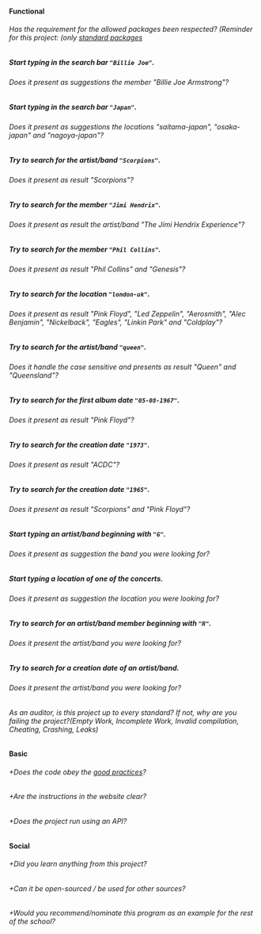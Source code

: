 #### Functional

###### Has the requirement for the allowed packages been respected? (Reminder for this project: (only [standard packages](https://golang.org/pkg/)

##### Start typing in the search bar `"Billie Joe"`.

###### Does it present as suggestions the member "Billie Joe Armstrong"?

##### Start typing in the search bar `"Japan"`.

###### Does it present as suggestions the locations "saitama-japan", "osaka-japan" and "nagoya-japan"?

##### Try to search for the artist/band `"Scorpions"`.

###### Does it present as result "Scorpions"?

##### Try to search for the member `"Jimi Hendrix"`.

###### Does it present as result the artist/band "The Jimi Hendrix Experience"?

##### Try to search for the member `"Phil Collins"`.

###### Does it present as result "Phil Collins" and "Genesis"?

##### Try to search for the location `"london-uk"`.

###### Does it present as result "Pink Floyd", "Led Zeppelin", "Aerosmith", "Alec Benjamin", "Nickelback", "Eagles", "Linkin Park" and "Coldplay"?

##### Try to search for the artist/band `"queen"`.

###### Does it handle the case sensitive and presents as result "Queen" and "Queensland"?

##### Try to search for the first album date `"05-08-1967"`.

###### Does it present as result "Pink Floyd"?

##### Try to search for the creation date `"1973"`.

###### Does it present as result "ACDC"?

##### Try to search for the creation date `"1965"`.

###### Does it present as result "Scorpions" and "Pink Floyd"?

##### Start typing an artist/band beginning with `"G"`.

###### Does it present as suggestion the band you were looking for?

##### Start typing a location of one of the concerts.

###### Does it present as suggestion the location you were looking for?

##### Try to search for an artist/band member beginning with `"R"`.

###### Does it present the artist/band you were looking for?

##### Try to search for a creation date of an artist/band.

###### Does it present the artist/band you were looking for?

###### As an auditor, is this project up to every standard? If not, why are you failing the project?(Empty Work, Incomplete Work, Invalid compilation, Cheating, Crashing, Leaks)

#### Basic

###### +Does the code obey the [good practices](https://public.01-edu.org/subjects/good-practices/)?

###### +Are the instructions in the website clear?

###### +Does the project run using an API?

#### Social

###### +Did you learn anything from this project?

###### +Can it be open-sourced / be used for other sources?

###### +Would you recommend/nominate this program as an example for the rest of the school?
